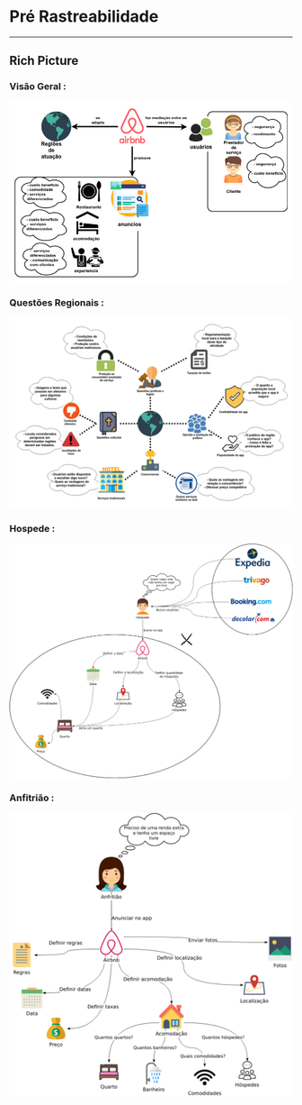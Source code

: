 # Pré Rastreabilidade

---

## Rich Picture

### Visão Geral :
![visão getal](img/visao_geral_v1.png "Visão Geral")
### Questões Regionais :
![visão getal](img/relacoes_regionais_v1.png "Questões Regionais")
### Hospede :
![visão do hospede](img/hospede_v1.png "Hospede")
### Anfitrião :
![visão do anfitrião](img/anfitriao_v1.png "Anfitrião")
